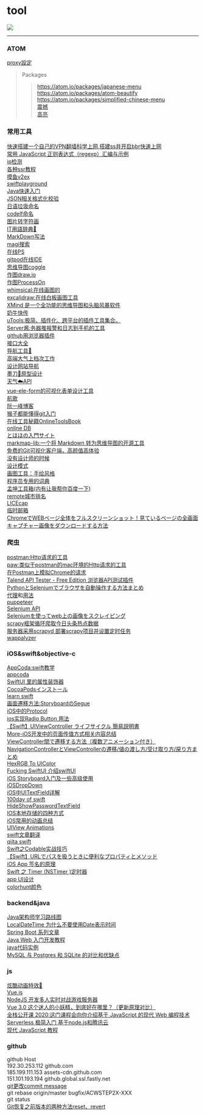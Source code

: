 # tool
![]( https://visitor-badge.glitch.me/badge?page_id=<61a2f032-a4f8-454c-a526-7be70c066711>)  
***
### ATOM   
[proxy設定](https://selifelog.com/blog-entry-1694.html)
> Packages
>> https://atom.io/packages/japanese-menu  
>> https://atom.io/packages/atom-beautify  
>> https://atom.io/packages/simplified-chinese-menu  
>> [震撼](https://atom.io/packages/activate-power-mode)   
>> [高亮](https://atom.io/packages/quick-highlight)  

### 常用工具 
[快速搭建一个自己的VPN翻墙科学上网,搭建ss并开启bbr快速上网](https://github.com/wistbean/vpn)  
[常用 JavaScript 正则表达式（regexp）汇编与示例](https://www.v2ex.com/t/558516#reply2)  
[ip检测](http://ping.pe/)  
[各种ssr教程](https://ssr.tools/)   
[摸鱼v2ex](https://www.v2ex.com/)  
[swiftplayground](http://online.swiftplayground.run/)  
[Java快速入门](https://www.liaoxuefeng.com/wiki/1252599548343744/1255883772263712)  
[JSON相关格式化校验](http://www.bejson.com/)  
[日语垃圾命名](https://codic.jp/engine)   
[codelf命名](https://unbug.github.io/codelf/)   
[图片转字符画](https://tomcat.blog/)  
[IT用語辞典📖](https://wa3.i-3-i.info/index.html)  
[MarkDown写法](https://gist.github.com/mignonstyle/083c9e1651d7734f84c99b8cf49d57fa)   
[magi搜索](https://magi.com/)   
[在线PS](https://www.photopea.com/)    
[gitpod在线IDE](https://www.gitpod.io/)  
[思维导图coggle](https://coggle.it/)  
[作图draw.io](https://www.draw.io/)  
[作图ProcessOn](https://www.processon.com/)  
[whimsical:在线画图的](https://whimsical.com/pricing)  
[excalidraw:在线白板画图工具](https://excalidraw.com/)  
[XMind 是一个全功能的思维导图和头脑风暴软件](https://www.xmind.cn/)  
[奶牛快传](https://cowtransfer.com/)  
[uTools:极简、插件化、跨平台的插件工具集合。](https://u.tools/)  
[Server酱:务器推报警和日志到手机的工具](http://sc.ftqq.com/3.version)  
[github用浏览器插件](https://github.com/ovity/octotree)  
[接口大全](https://www.free-api.com/?type=apifrom&val=0,https://github.com/fangzesheng/free-api)  
[导航工具🔧](https://caocao.boxopened.com/)  
[高端大气上档次工作](https://japan-dev.com/)  
[设计网站导航](http://chuangzaoshi.com/)  
[墨刀🔪原型设计](https://modao.cc/features)  
[天气☁️API](https://www.heweather.com/)  
[vue-ele-form的可视化表单设计工具](https://github.com/dream2023/vue-ele-form-generator)  
[航歌](https://www.hangge.com/)  
[阮一峰博客](http://www.ruanyifeng.com/blog/)  
[猴子都能懂得git入门](https://backlog.com/git-tutorial/cn/)  
[在线工具秘籍OnlineToolsBook](https://github.com/zhaoolee/OnlineToolsBook)  
[online DB](https://sqliteonline.com/)  
[とほほの入門サイト](http://www.tohoho-web.com/www.htm)  
[markmap-lib:一个将 Markdown 转为思维导图的开源工具](https://markmap.js.org/)  
[免费的Git可视化客户端，高颜值高体验](https://www.gitkraken.com/b)  
[没有设计师的时候](https://nodesign.dev/)  
[设计模式](https://refactoringguru.cn/)  
[画图工具：手绘风格](https://excalidraw.com/)  
[程序员专用的词典](https://consoledict.com/)  
[孟坤工具箱(内有让我帮你百度一下)](http://tool.mkblog.cn/)  
[remote城市排名](https://nomadlist.com/)  
[LICEcap](https://www.cockos.com/licecap/)  
[临时邮箱](https://www.snapmail.cc/blog/zh/2019/11/30/how-it-works.html)  
[ChromeでWEBページ全体をフルスクリーンショット！見ているページの全画面キャプチャー画像をダウンロードする方法](https://requlog.com/self-branding/blog/chrome-full-screen-capture/#:~:text=Google%20Chrome%E3%82%92%E4%BD%BF%E3%81%A3%E3%81%9F%E3%82%AD%E3%83%A3%E3%83%97%E3%83%81%E3%83%A3%E3%83%BC%E6%96%B9%E6%B3%95&text=Windows%E3%81%AA%E3%82%89%E3%80%8CCtrl%2BShift%2BP%E3%80%8D%E3%80%81Mac%E3%81%AA%E3%82%89,%E6%95%B0%E7%A7%92%E3%81%A7%E4%BF%9D%E5%AD%98%E3%81%95%E3%82%8C%E3%81%BE%E3%81%99%E3%80%82)

### 爬虫
[postman:Http请求的工具](https://www.getpostman.com/)  
[paw:类似于postman的mac环境的Http请求的工具](https://paw.cloud/)  
[在Postman上模拟Chrome的请求](https://blog.csdn.net/difffate/article/details/54092067)  
[Talend API Tester - Free Edition 浏览器API测试插件](https://chrome.google.com/webstore/detail/talend-api-tester-free-ed/aejoelaoggembcahagimdiliamlcdmfm)  
[PythonとSeleniumでブラウザを自動操作する方法まとめ](https://tanuhack.com/selenium/)  
[代理](https://proxy.mimvp.com/)和[用法](https://github.com/mimvp/mimvp-proxy-demo)  
[puppeteer](https://github.com/GoogleChrome/puppeteer)  
[Selenium API](https://www.seleniumqref.com/api/webdriver_gyaku.html)  
[Seleniumを使ってweb上の画像をスクレイピング](https://qiita.com/keigo_999/items/4766f552e5de6639427d)  
[scrapy框架循环爬取今日头条热点数据](https://www.jianshu.com/p/073f1183b391)  
[服务器采用scrapyd 部署scrapy项目并设置定时任务](https://www.jianshu.com/p/060ffe018491)  
[wappalyzer](https://www.wappalyzer.com/)

### iOS&swift&objective-c
[AppCoda:swift教学](https://www.appcoda.com.tw/learnswift/)  
[appcoda](https://www.appcoda.com.tw/)  
[SwiftUI 里的属性装饰器](https://www.cnblogs.com/xiaoniuzai/p/11417123.html)   
[CocoaPodsインストール](https://www.jianshu.com/p/476f4f21816b)   
[learn swift](https://www.hackingwithswift.com/)  
[画面遷移方法:StoryboardのSegue](https://qiita.com/hituziando/items/9f46a43c8162043eff34)  
[iOS中的Protocol](https://www.jianshu.com/p/2c67eebfaa3d)  
[ios实现Radio Button](https://github.com/DavydLiu/DLRadioButton)[   用法](https://www.youtube.com/watch?v=tQl_eOzcShw)  
[【Swift】UIViewController ライフサイクル 簡易説明書](https://blog.77jp.net/swift-uiviewcontroller-life-cycle)  
[More-iOS开发中的页面传值方式相关内容总结](https://juejin.im/post/5adeb5c56fb9a07a9f012e6f)  
[ViewController間で遷移する方法（複数アニメーション付き）](https://www.yoheim.net/blog.php?q=20160611)  
[NavigationControllerとViewControllerの遷移/値の渡し方/受け取り方/戻り方まとめ](https://virusee.net/swift4-move-view/#st-toc-h-7)   
[HexRGB To UIColor](http://tobioka.net/wp-content/uploads/2012/05/hexrgb2uicolor.html)  
[Fucking SwiftUI 介绍swiftUI](https://juejin.im/post/5e4b9c8af265da57434bb262)  
[iOS Storyboard入门及一些高级使用](https://juejin.im/post/5a6b173c6fb9a01cbf3891b7)  
[iOSDropDown](https://github.com/jriosdev/iOSDropDown)  
[iOS中UITextField详解](https://www.jianshu.com/p/d9270a807397)  
[100day of swift](http://www.ruanyifeng.com/blog/)  
[HideShowPasswordTextField](https://github.com/Guidebook/HideShowPasswordTextField)  
[IOS本地存储的四种方式](https://www.jianshu.com/p/b89d93b9c60c)  
[iOS常用的动画总结](https://juejin.im/post/5c3f1be7e51d45677567651d)  
[UIView Animations](https://www.jianshu.com/p/71f2fa270b9c)  
[swift文章翻译](https://swift.gg/)  
[qiita swift](https://qiita.com/tags/swift)  
[Swift之Codable实战技巧](https://zhuanlan.zhihu.com/p/50043306)  
[【Swift】URLでパスを扱うときに便利なプロパティとメソッド](https://qiita.com/toshi586014/items/52b87c034e411681ca7b)  
[iOS App 签名的原理](https://blog.cnbang.net/tech/3386/)  
[Swift 之 Timer (NSTimer )定时器](https://www.jianshu.com/p/e3188e8aa1dc)  
[app UI设计](https://dribbble.com/)  
[colorhunt颜色](https://colorhunt.co/)  

### backend&java
[Java架构师学习路线图](https://www.processon.com/view/link/5cb6c8a4e4b059e209fbf369#map)  
[LocalDateTime 为什么不要使用Date表示时间](https://www.bilibili.com/read/cv4209561)  
[Spring Boot 系列文章](http://www.ityouknow.com/spring-boot.html)  
[Java Web 入门开发教程](https://github.com/skyline75489/Heart-First-JavaWeb)  
[java代码实例](https://www.nowcoder.com/tutorial/10001/5fc0c07cd9d44e66b3baafd76f1f5b9f)  
[MySQL 与 Postgres 和 SQLite 的对比和优缺点](https://kalasearch.cn/blog/sqlite-mysql-postgres-comparison/)  

### js
[炫酷动画特效🧙‍](https://github.com/PavelDoGreat/WebGL-Fluid-Simulation)  
[Vue.js](https://cn.vuejs.org/)  
[NodeJS 开发多人实时对战游戏服务器](https://zhuanlan.zhihu.com/p/114150098)  
[Vue 3.0 这个迷人的小妖精，到底好在哪里？（更新原理对比）](https://juejin.im/post/5e9ce011f265da47b8450c11)  
[全栈公开课 2020:这门课程会向你介绍基于 JavaScript 的现代 Web 编程技术](https://fullstackopen.com/zh/)  
[Serverless 极简入门 基于node.js和腾讯云](https://yun.serverless80.com/posts/01.html)  
[现代 JavaScript 教程](https://zh.javascript.info/)  

### github
github Host  
192.30.253.112 github.com  
185.199.111.153 assets-cdn.github.com  
151.101.193.194 github.global.ssl.fastly.net  
[git更改commit message](https://zhuanlan.zhihu.com/p/100243017)  
git rebase origin/master bugfix/ACWSTEP2X-XXX  
git status  
[Git恢复之前版本的两种方法reset、revert](https://blog.csdn.net/yxlshk/article/details/79944535)  
